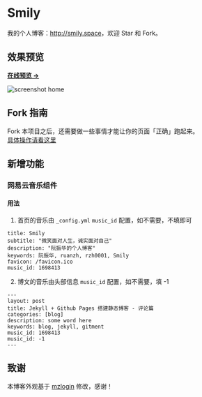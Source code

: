 # Smily

我的个人博客：<http://smily.space>，欢迎 Star 和 Fork。

## 效果预览

**[在线预览 &rarr;](http://smily.space)**

![screenshot home](http://smily.space/assets/images/screenshots/home.png)

## Fork 指南

Fork 本项目之后，还需要做一些事情才能让你的页面「正确」跑起来。  
[具体操作请看这里](https://github.com/mzlogin/mzlogin.github.io/blob/master/README.md)

## 新增功能

### 网易云音乐组件
#### 用法
1. 首页的音乐由 `_config.yml` `music_id` 配置，如不需要，不填即可
```
title: Smily
subtitle: "微笑面对人生，诚实面对自己"
description: "阮振华的个人博客"
keywords: 阮振华, ruanzh, rzh0001, Smily
favicon: /favicon.ico
music_id: 1698413
```

2. 博文的音乐由头部信息 `music_id` 配置，如不需要，填 -1
```
---
layout: post
title: Jekyll + Github Pages 搭建静态博客 - 评论篇
categories: [blog]
description: some word here
keywords: blog, jekyll, gitment
music_id: 1698413
music_id: -1
---
```

## 致谢

本博客外观基于 [mzlogin](https://github.com/mzlogin/mzlogin.github.io) 修改，感谢！


[1]: https://github.com/mzlogin/chinese-copywriting-guidelines
[2]: https://help.github.com/articles/setting-up-your-pages-site-locally-with-jekyll/
[3]: https://github.com/mzlogin/mzlogin.github.io/issues/2
